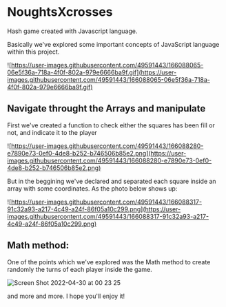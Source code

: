 # NoughtsXcrosses

Hash game created with Javascript language.

Basically we've explored some important concepts of JavaScript language within this project.

![https://user-images.githubusercontent.com/49591443/166088065-06e5f36a-718a-4f0f-802a-979e6666ba9f.gif](https://user-images.githubusercontent.com/49591443/166088065-06e5f36a-718a-4f0f-802a-979e6666ba9f.gif)

## Navigate throught the Arrays and manipulate

First we've created a function to check either the squares has been fill or not, and indicate it to the player

![https://user-images.githubusercontent.com/49591443/166088280-e7890e73-0ef0-4de8-b252-b746506b85e2.png](https://user-images.githubusercontent.com/49591443/166088280-e7890e73-0ef0-4de8-b252-b746506b85e2.png)

But in the beggining we've declared and separated each square inside an array with some coordinates.
As the photo below shows up:

![https://user-images.githubusercontent.com/49591443/166088317-91c32a93-a217-4c49-a24f-86f05a10c299.png](https://user-images.githubusercontent.com/49591443/166088317-91c32a93-a217-4c49-a24f-86f05a10c299.png)

## Math method:

One of the points which we've explored was the Math method to create randomly the turns of each player inside the game.

![Screen Shot 2022-04-30 at 00 23 25](https://user-images.githubusercontent.com/49591443/166088681-113d5d08-0f0f-45ef-9287-5628c1d92ec0.png)

and more and more. I hope you'll enjoy it! 
